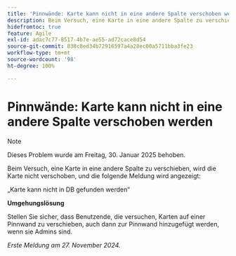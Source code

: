 ```yaml
---
title: 'Pinnwände: Karte kann nicht in eine andere Spalte verschoben werden'
description: Beim Versuch, eine Karte in eine andere Spalte zu verschieben, wird die Karte nicht verschoben, und eine Meldung wird angezeigt.
hidefromtoc: true
feature: Agile
exl-id: adac7c77-8517-4b7e-ae55-ad72cace8d54
source-git-commit: 838c8ed34b72916597a4a28ec00a5711bba3fe23
workflow-type: tm+mt
source-wordcount: '98'
ht-degree: 100%

---
```


# Pinnwände: Karte kann nicht in eine andere Spalte verschoben werden

>[!NOTE]
>
>Dieses Problem wurde am Freitag, 30. Januar 2025 behoben.

Beim Versuch, eine Karte in eine andere Spalte zu verschieben, wird die Karte nicht verschoben, und die folgende Meldung wird angezeigt:

„Karte kann nicht in DB gefunden werden“

**Umgehungslösung**

Stellen Sie sicher, dass Benutzende, die versuchen, Karten auf einer Pinnwand zu verschieben, auch dann zur Pinnwand hinzugefügt werden, wenn sie Admins sind.

_Erste Meldung am 27. November 2024._
